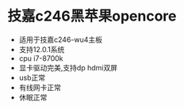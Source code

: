 # 技嘉c246黑苹果opencore
- 适用于技嘉c246-wu4主板
- 支持12.0.1系统
- cpu i7-8700k
- 显卡驱动完美,支持dp hdmi双屏
- usb正常
- 有线网卡正常
- 休眠正常
